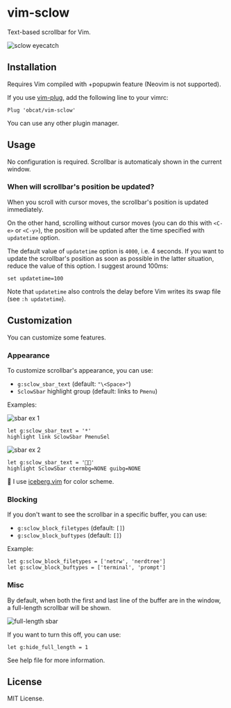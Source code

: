 # vim-sclow

Text-based scrollbar for Vim.

![sclow eyecatch](https://i.gyazo.com/0e141446f04bf34ecdd3e55ee439a291.gif)


## Installation

Requires Vim compiled with +popupwin feature (Neovim is not supported).

If you use [vim-plug](https://github.com/junegunn/vim-plug), add the following
line to your vimrc:

```vim
Plug 'obcat/vim-sclow'
```

You can use any other plugin manager.


## Usage

No configuration is required. Scrollbar is automaticaly shown in the current
window.


### When will scrollbar's position be updated?

When you scroll with cursor moves, the scrollbar's position is updated
immediately.

On the other hand, scrolling without cursor moves (you can do this with `<C-e>`
or `<C-y>`), the position will be updated after the time specified with
`updatetime` option.

The default value of `updatetime` option is `4000`, i.e. 4 seconds. If you want
to update the scrollbar's position as soon as possible in the latter situation,
reduce the value of this option. I suggest around 100ms:

```vim
set updatetime=100
```

Note that `updatetime` also controls the delay before Vim writes its swap file
(see `:h updatetime`).


## Customization

You can customize some features.


### Appearance

To customize scrollbar's appearance, you can use:

* `g:sclow_sbar_text` (default: `"\<Space>"`)
* `SclowSbar` highlight group (default: links to `Pmenu`)

Examples:

![sbar ex 1](https://user-images.githubusercontent.com/64692680/100740863-bb3d0880-341c-11eb-950c-50350e256be6.png)

```vim
let g:sclow_sbar_text = '*'
highlight link SclowSbar PmenuSel
```

![sbar ex 2](https://user-images.githubusercontent.com/64692680/100744585-68198480-3421-11eb-9e5a-bd5398b7efa3.png)

```vim
let g:sclow_sbar_text = '👾👾'
highlight SclowSbar ctermbg=NONE guibg=NONE
```

:memo: I use [iceberg.vim](https://github.com/cocopon/iceberg.vim) for color scheme.


### Blocking

If you don't want to see the scrollbar in a specific buffer, you can use:

* `g:sclow_block_filetypes` (default: `[]`)
* `g:sclow_block_buftypes` (default: `[]`)

Example:

```vim
let g:sclow_block_filetypes = ['netrw', 'nerdtree']
let g:sclow_block_buftypes = ['terminal', 'prompt']
```


### Misc

By default, when both the first and last line of the buffer are in the window,
a full-length scrollbar will be shown.

![full-length sbar](https://user-images.githubusercontent.com/64692680/100746502-22aa8680-3424-11eb-9bc3-72d54295a36c.png)

If you want to turn this off, you can use:

```vim
let g:hide_full_length = 1
```

See help file for more information.


## License

MIT License.
